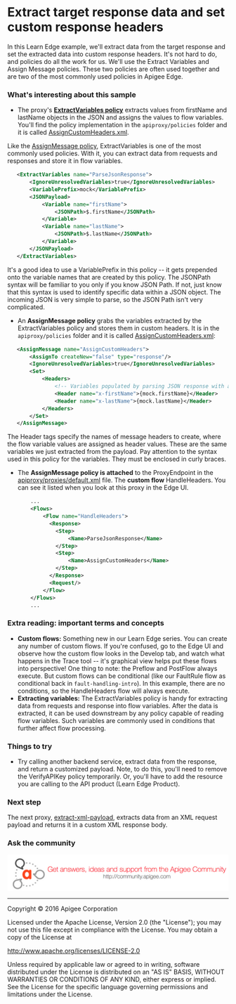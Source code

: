 # Extract target response data and set custom response headers

In this Learn Edge example, we'll extract data from the target response and set the extracted data into custom response headers. It's not hard to do, and policies do all the work for us. We'll use the Extract Variables and Assign Message policies. These two policies are often used together and are two of the most commonly used policies in Apigee Edge. 

### What's interesting about this sample

* The proxy's [**ExtractVariables policy**](http://docs.apigee.com/api-services/reference/extract-variables-policy) extracts values from firstName and lastName objects in the JSON and assigns the values to flow variables. You'll find the policy implementation in the `apiproxy/policies` folder and it is called [AssignCustomHeaders.xml]().

 Like the [AssignMessage policy](http://docs.apigee.com/api-services/reference/assign-message-policy), ExtractVariables is one of the most commonly used policies. With it, you can extract data from requests and responses and store it in flow variables.

 ```xml
    <ExtractVariables name="ParseJsonResponse">
        <IgnoreUnresolvedVariables>true</IgnoreUnresolvedVariables>
        <VariablePrefix>mock</VariablePrefix>
        <JSONPayload>
            <Variable name="firstName">
                <JSONPath>$.firstName</JSONPath>
            </Variable>
            <Variable name="lastName">
                <JSONPath>$.lastName</JSONPath>
            </Variable>
        </JSONPayload>
    </ExtractVariables>
```

 It's a good idea to use a VariablePrefix in this policy -- it gets prepended onto the variable names that are created by this policy. The JSONPath syntax will be familiar to you only if you know JSON Path. If not, just know that this syntax is used to identify specific data within a JSON object. The incoming JSON is very simple to parse, so the JSON Path isn't very complicated. 

* An **AssignMessage policy** grabs the variables extracted by the ExtractVariables policy and stores them in custom headers. It is in the `apiproxy/policies` folder and it is called [AssignCustomHeaders.xml]():

 ```xml
    <AssignMessage name="AssignCustomHeaders">
        <AssignTo createNew="false" type="response"/>
        <IgnoreUnresolvedVariables>true</IgnoreUnresolvedVariables>
        <Set>
            <Headers>
                <!-- Variables populated by parsing JSON response with an ExtractVariables policy -->
                <Header name="x-firstName">{mock.firstName}</Header>
                <Header name="x-lastName">{mock.lastName}</Header>
            </Headers>
        </Set>
    </AssignMessage>
```

 The Header tags specify the names of message headers to create, where the flow variable values are assigned as header values. These are the same variables we just extracted from the payload. Pay attention to the syntax used in this policy for the variables. They must be enclosed in curly braces. 

* The **AssignMessage policy is attached** to the ProxyEndpoint in the [apiproxy/proxies/default.xml]() file. The **custom flow** HandleHeaders. You can see it listed when you look at this proxy in the Edge UI. 

    ```xml
        ...
        <Flows>
            <Flow name="HandleHeaders">
              <Response>
                <Step>
                    <Name>ParseJsonResponse</Name>
                </Step>
                <Step>
                    <Name>AssignCustomHeaders</Name>
                </Step>
              </Response>
              <Request/>
            </Flow>
        </Flows>
        ...
    ```


### Extra reading: important terms and concepts

* **Custom flows:** Something new in our Learn Edge series. You can create any number of custom flows. If you're confused, go to the Edge UI and observe how the custom flow looks in the Develop tab, and watch what happens in the Trace tool -- it's graphical view helps put these flows into perspective! One thing to note: the Preflow and PostFlow always execute. But custom flows can be conditional (like our FaultRule flow as conditional back in `fault-handling-intro`). In this example, there are no conditions, so the HandleHeaders flow will always execute.
* **Extracting variables:** The ExtractVariables policy is handy for extracting data from requests and response into flow variables. After the data is extracted, it can be used downstream by any policy capable of reading flow variables. Such variables are commonly used in conditions that further affect flow processing. 

### Things to try

* Try calling another backend service, extract data from the response, and return a customized payload. Note, to do this, you'll need to remove the VerifyAPIKey policy temporarily. Or, you'll have to add the resource you are calling to the API product (Learn Edge Product). 

### Next step

The next proxy, [extract-xml-payload](../extract-xml-payload/README.md), extracts data from an XML request payload and returns it in a custom XML response body. 


### Ask the community

[![alt text](../../images/apigee-community.png "Apigee Community is a great place to ask questions and find answers about developing API proxies. ")](https://community.apigee.com?via=github)

---

Copyright © 2016 Apigee Corporation

Licensed under the Apache License, Version 2.0 (the "License"); you may not use
this file except in compliance with the License. You may obtain a copy
of the License at

http://www.apache.org/licenses/LICENSE-2.0

Unless required by applicable law or agreed to in writing, software
distributed under the License is distributed on an "AS IS" BASIS,
WITHOUT WARRANTIES OR CONDITIONS OF ANY KIND, either express or implied.
See the License for the specific language governing permissions and
limitations under the License.
